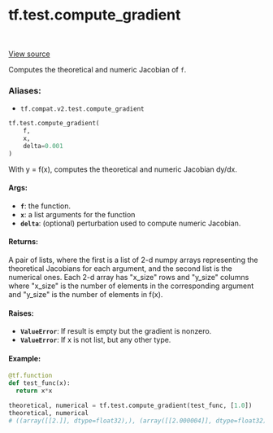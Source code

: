 <div itemscope itemtype="http://developers.google.com/ReferenceObject">
<meta itemprop="name" content="tf.test.compute_gradient" />
<meta itemprop="path" content="Stable" />
</div>

# tf.test.compute_gradient

<!-- Insert buttons -->

<table class="tfo-notebook-buttons tfo-api" align="left">
</table>

<a target="_blank" href="/code/stable/tensorflow/python/ops/gradient_checker_v2.py">View source</a>



<!-- Start diff -->
Computes the theoretical and numeric Jacobian of `f`.

### Aliases:

* `tf.compat.v2.test.compute_gradient`


``` python
tf.test.compute_gradient(
    f,
    x,
    delta=0.001
)
```



<!-- Placeholder for "Used in" -->

With y = f(x), computes the theoretical and numeric Jacobian dy/dx.

#### Args:


* <b>`f`</b>: the function.
* <b>`x`</b>: a list arguments for the function
* <b>`delta`</b>: (optional) perturbation used to compute numeric Jacobian.


#### Returns:

A pair of lists, where the first is a list of 2-d numpy arrays representing
the theoretical Jacobians for each argument, and the second list is the
numerical ones. Each 2-d array has "x_size" rows
and "y_size" columns where "x_size" is the number of elements in the
corresponding argument and "y_size" is the number of elements in f(x).



#### Raises:


* <b>`ValueError`</b>: If result is empty but the gradient is nonzero.
* <b>`ValueError`</b>: If x is not list, but any other type.


#### Example:


```python
@tf.function
def test_func(x):
  return x*x

theoretical, numerical = tf.test.compute_gradient(test_func, [1.0])
theoretical, numerical
# ((array([[2.]], dtype=float32),), (array([[2.000004]], dtype=float32),))
```